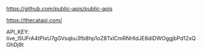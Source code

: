 https://github.com/public-apis/public-apis

https://thecatapi.com/

API_KEY:
live_l5UFrA4tPIxU7gGVsqbu3fb8hp1oZ8TxlCmRNHldJE6diDWOggjbPd12xQGhDj8t